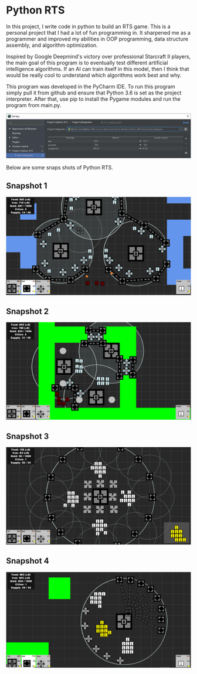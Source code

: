 # Python RTS
In this project, I write code in python to build an RTS game. This is a personal project that I had a lot of fun programming in.
It sharpened me as a programmer and improved my abilities in OOP programming, data structure assembly, and algorithm optimization.

Inspired by Google Deepmind's victory over professional Starcraft II players, the main goal of this program is to eventually test different artificial intelligence algorithms.
If an AI can train itself in this model, then I think that would be really cool to understand which algorithms work best and why.

This program was developed in the PyCharm IDE. To run this program simply pull it from github and ensure that Python 3.6
is set as the project interpreter. After that, use pip to install the Pygame modules and run the program from main.py.

<p align="center">
	<img src="images/Settings_Project.JPG"></img>
</p>

Below are some snaps shots of Python RTS.

## Snapshot 1

<p align="center">
	<img src="images/Python_RTS_Siege.png"></img>
</p>

## Snapshot 2

<p align="center">
	<img src="images/Python_RTS_Prison.png"></img>
</p>


## Snapshot 3

<p align="center">
	<img src="images/Python_RTS_Territory.png"></img>
</p>


## Snapshot 4

<p align="center">
	<img src="images/Python_RTS_Walls.png"></img>
</p>
